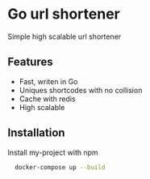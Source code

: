 
# Go url shortener

Simple high scalable url shortener 

## Features

- Fast, writen in Go
- Uniques shortcodes with no collision
- Cache with redis
- High scalable 

## Installation

Install my-project with npm

```bash
  docker-compose up --build
```
    